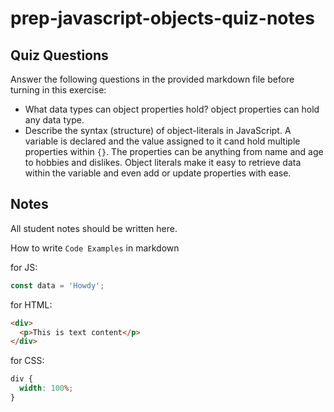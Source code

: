 # prep-javascript-objects-quiz-notes

## Quiz Questions

Answer the following questions in the provided markdown file before turning in this exercise:

- What data types can object properties hold?
object properties can hold any data type.
- Describe the syntax (structure) of object-literals in JavaScript.
A variable is declared and the value assigned to it cand hold multiple properties within `{}`. The properties can be anything from name and age to hobbies and dislikes. Object literals make it easy to retrieve data within the variable and even add or update properties with ease.
## Notes

All student notes should be written here.

How to write `Code Examples` in markdown

for JS:

```javascript
const data = 'Howdy';
```

for HTML:

```html
<div>
  <p>This is text content</p>
</div>
```

for CSS:

```css
div {
  width: 100%;
}
```
